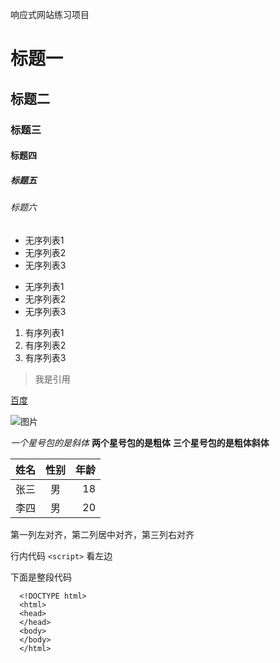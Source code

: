 响应式网站练习项目

# 标题一
## 标题二
### 标题三
#### 标题四
##### 标题五
###### 标题六

- 无序列表1
- 无序列表2
- 无序列表3

* 无序列表1
* 无序列表2
* 无序列表3

1. 有序列表1
2. 有序列表2
3. 有序列表3

> 我是引用

[百度](http://www.baidu.com)

![图片](写相对地址)

*一个星号包的是斜体*
**两个星号包的是粗体**
**三个星号包的是粗体斜体**

| 姓名 | 性别 | 年龄 |
|:-----|:----:|-----:|
| 张三 | 男 | 18 |
| 李四 | 男 | 20 |

第一列左对齐，第二列居中对齐，第三列右对齐

行内代码 `<script>` 看左边

下面是整段代码

```
  <!DOCTYPE html>
  <html>
  <head>    
  </head>
  <body>
  </body>
  </html>